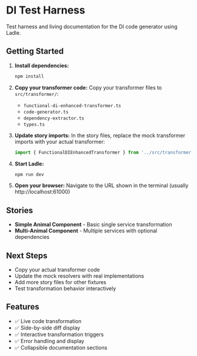 # DI Test Harness

Test harness and living documentation for the DI code generator using Ladle.

## Getting Started

1. **Install dependencies:**
   ```bash
   npm install
   ```

2. **Copy your transformer code:**
   Copy your transformer files to `src/transformer/`:
   - `functional-di-enhanced-transformer.ts`
   - `code-generator.ts`
   - `dependency-extractor.ts`
   - `types.ts`

3. **Update story imports:**
   In the story files, replace the mock transformer imports with your actual transformer:
   ```typescript
   import { FunctionalDIEnhancedTransformer } from '../src/transformer/functional-di-enhanced-transformer';
   ```

4. **Start Ladle:**
   ```bash
   npm run dev
   ```

5. **Open your browser:**
   Navigate to the URL shown in the terminal (usually http://localhost:61000)

## Stories

- **Simple Animal Component** - Basic single service transformation
- **Multi-Animal Component** - Multiple services with optional dependencies

## Next Steps

- Copy your actual transformer code
- Update the mock resolvers with real implementations
- Add more story files for other fixtures
- Test transformation behavior interactively

## Features

- ✅ Live code transformation
- ✅ Side-by-side diff display
- ✅ Interactive transformation triggers
- ✅ Error handling and display
- ✅ Collapsible documentation sections

